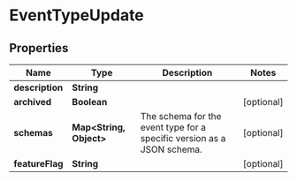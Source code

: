 

# EventTypeUpdate


## Properties

| Name | Type | Description | Notes |
|------------ | ------------- | ------------- | -------------|
|**description** | **String** |  |  |
|**archived** | **Boolean** |  |  [optional] |
|**schemas** | **Map&lt;String, Object&gt;** | The schema for the event type for a specific version as a JSON schema. |  [optional] |
|**featureFlag** | **String** |  |  [optional] |



